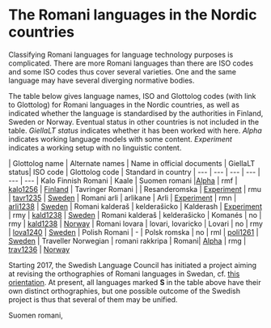 The Romani languages in the Nordic countries
============================================

Classifying Romani languages for language technology purposes is complicated. There are more Romani languages than there are ISO codes and some ISO codes thus cover several varieties. One and the same language may have several diverging normative bodies.

The table below gives language names, ISO and Glottolog codes (with link to Glottolog) for Romani languages in the Nordic countries, as well as indicated whether the language is standardised by the authorities in Finland, Sweden or Norway. Eventual status in other countries is not included in the table. *GiellaLT status* indicates whether it has been worked with here. *Alpha* indicates working language models with some content. *Experiment* indicates a working setup with no linguistic content.


| Glottolog name | Alternate names | Name in official documents | GiellaLT status| ISO code | Glottolog code | Standard in country 
| --- | --- | --- | --- | --- | ---
| Kalo Finnish Romani | Kaale | Suomen romani |[Alpha](https://giellalt.github.io/lang-rmf/) | rmf | [kalo1256](https://glottolog.org/resource/languoid/id/kalo1256) | [Finland](https://www.kotus.fi/kielitieto/kielipolitiikka/kotimaisten_kielten_keskuksen_kielilautakunnat/romanikielen_lautakunta)
| Tavringer Romani    |       | Resanderomska | [Experiment](https://giellalt.github.io/lang-rmu/) | rmu | [tavr1235](https://glottolog.org/resource/languoid/id/tavr1235) | [Sweden](https://www.isof.se/sidor-pa-nationella-minoritetssprak/romani-chib/tavringer)
| Romani arli         | arlikane  | Arli            | [Experiment](https://giellalt.github.io/lang-rmn/) | rmn | [arli1238](https://glottolog.org/resource/languoid/id/arli1238) | [Sweden](https://www.isof.se/sidor-pa-nationella-minoritetssprak/romani-chib/arlikane)
| Romani kalderaš     | kelderašicko | Kalderash  | [Experiment](https://giellalt.github.io/lang-rmy/) | rmy | [kald1238](https://glottolog.org/resource/languoid/id/kald1238) | [Sweden](https://www.isof.se/sidor-pa-nationella-minoritetssprak/romani-chib/kelderasicka)
| Romani kalderaš     | kelderašicko | Komanés  | no | rmy | [kald1238](https://glottolog.org/resource/languoid/id/kald1238) | [Norway](https://www.sprakradet.no/Spraka-vare/Minoritetssprak/romani-og-romanes/)
| Romani lovara       | lovari, lovaricko | Lovari    | no  | rmy | [lova1240](https://glottolog.org/resource/languoid/id/lova1240) | [Sweden](https://www.isof.se/sidor-pa-nationella-minoritetssprak/romani-chib/lovaricka)
| Polish Romani       |  - | Polsk romska | no  | rml | [poli1261](https://glottolog.org/resource/languoid/id/poli1261) | [Sweden](https://www.isof.se/sidor-pa-nationella-minoritetssprak/romani-chib/polsko-romanes)
| Traveller Norwegian | romani rakkripa | Romani| [Alpha](https://giellalt.github.io/lang-rmg/) | rmg | [trav1236](https://glottolog.org/resource/languoid/id/trav1236) | [Norway](https://www.sprakradet.no/Spraka-vare/Minoritetssprak/romani-og-romanes/)

Starting 2017, the Swedish Language Council has initiated a project aiming at revising the orthographies of Romani languages in Swedan, cf. [this orientation](https://www.isof.se/lar-dig-mer/kunskapsbanker/lar-dig-mer-om-nationella-minoritetssprak/romska/det-romska-spraket). At present, all languages marked **S** in the table above have their own distinct orthographies, but one possible outcome of the Swedish project  is thus that several of them may be unified. 


Suomen romani, 